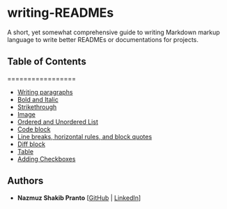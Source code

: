 # writing-READMEs

A short, yet somewhat comprehensive guide to writing Markdown markup language to write better READMEs or documentations for projects.

## Table of Contents
=================

  * [Writing paragraphs](https://github.com/npranto/writing-READMEs/blob/master/markdown-101.md#writing-paragraphs)
  * [Bold and Italic](https://github.com/npranto/writing-READMEs/blob/master/markdown-101.md#bold-and-italic)
  * [Strikethrough](https://github.com/npranto/writing-READMEs/blob/master/markdown-101.md#strikethrough)
  * [Image](https://github.com/npranto/writing-READMEs/blob/master/markdown-101.md#image)
  * [Ordered and Unordered List](https://github.com/npranto/writing-READMEs/blob/master/markdown-101.md#ordered-and-unordered-list)
  * [Code block](https://github.com/npranto/writing-READMEs/blob/master/markdown-101.md#code-block) 
  * [Line breaks, horizontal rules, and block quotes](https://github.com/npranto/writing-READMEs/blob/master/markdown-101.md#line-breaks-horizontal-rules-and-block-quotes) 
  * [Diff block](https://github.com/npranto/writing-READMEs/blob/master/markdown-101.md#diff-block) 
  * [Table](https://github.com/npranto/writing-READMEs/blob/master/markdown-101.md#table) 
  * [Adding Checkboxes](https://github.com/npranto/writing-READMEs/blob/master/markdown-101.md#adding-checkboxes) 
  
## Authors
* **Nazmuz Shakib Pranto** [[GitHub](https://github.com/npranto) | [LinkedIn](https://www.linkedin.com/in/npranto/)]
